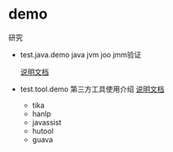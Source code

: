 
# demo
研究



- test.java.demo java jvm joo jmm验证
    
    [说明文档](test.java.demo/README/md)    
- test.tool.demo 第三方工具使用介绍
    [说明文档](test.tool.demo/README/md)    
    - tika 
    - hanlp
    - javassist
    - hutool
    - guava

